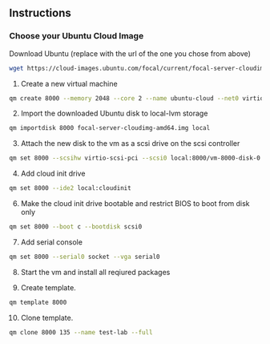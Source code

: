 ## Instructions

### Choose your Ubuntu Cloud Image

Download Ubuntu (replace with the url of the one you chose from above)
```bash
wget https://cloud-images.ubuntu.com/focal/current/focal-server-cloudimg-amd64.img
```
1. Create a new virtual machine

```bash
qm create 8000 --memory 2048 --core 2 --name ubuntu-cloud --net0 virtio,bridge=vmbr0
```

2. Import the downloaded Ubuntu disk to local-lvm storage

```bash
qm importdisk 8000 focal-server-cloudimg-amd64.img local
```

3. Attach the new disk to the vm as a scsi drive on the scsi controller

```bash
qm set 8000 --scsihw virtio-scsi-pci --scsi0 local:8000/vm-8000-disk-0.raw
```

4. Add cloud init drive

```bash
qm set 8000 --ide2 local:cloudinit
```

6. Make the cloud init drive bootable and restrict BIOS to boot from disk only

```bash
qm set 8000 --boot c --bootdisk scsi0
```

7. Add serial console

```bash
qm set 8000 --serial0 socket --vga serial0
```
8. Start the vm and install all reqiured packages

9. Create template.

```bash
qm template 8000
```

10. Clone template.

```bash
qm clone 8000 135 --name test-lab --full
```